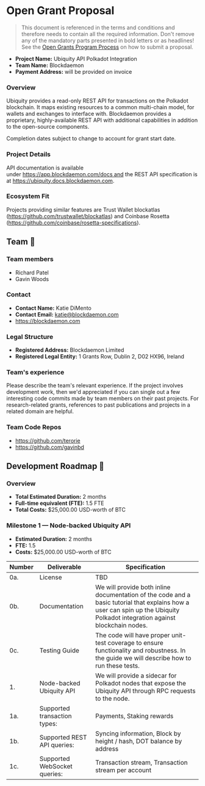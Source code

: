 # Open Grant Proposal

> This document is referenced in the terms and conditions and therefore needs to contain all the required information. Don't remove any of the mandatory parts presented in bold letters or as headlines! See the [Open Grants Program Process](https://github.com/w3f/Open-Grants-Program/blob/master/README_2.md) on how to submit a proposal.

* **Project Name:** Ubiquity API Polkadot Integration
* **Team Name:** Blockdaemon
* **Payment Address:** will be provided on invoice

### Overview

Ubiquity provides a read-only REST API for transactions on the Polkadot blockchain. It maps existing resources to a common multi-chain model, for wallets and exchanges to interface with. Blockdaemon provides a proprietary, highly-available REST API with additional capabilities in addition to the open-source components.

Completion dates subject to change to account for grant start date.

### Project Details 
API documentation is available under https://app.blockdaemon.com/docs and the REST API specification is at https://ubiquity.docs.blockdaemon.com.

### Ecosystem Fit 
Projects providing similar features are Trust Wallet blockatlas (https://github.com/trustwallet/blockatlas) and Coinbase Rosetta (https://github.com/coinbase/rosetta-specifications).

## Team :busts_in_silhouette:

### Team members
* Richard Patel
* Gavin Woods

### Contact
* **Contact Name:** Katie DiMento
* **Contact Email:** katie@blockdaemon.com
* https://blockdaemon.com

### Legal Structure 
* **Registered Address:** Blockdaemon Limited
* **Registered Legal Entity:** 1 Grants Row, Dublin 2, D02 HX96, Ireland

### Team's experience
Please describe the team's relevant experience.  If the project involves development work, then we'd appreciated if you can single out a few interesting code commits made by team members on their past projects. For research-related grants, references to past publications and projects in a related domain are helpful.  

### Team Code Repos
* https://github.com/terorie
* https://github.com/gavinbd

## Development Roadmap :nut_and_bolt: 

### Overview
* **Total Estimated Duration:** 2 months
* **Full-time equivalent (FTE):**  1.5 FTE
* **Total Costs:** $25,000.00 USD-worth of BTC

### Milestone 1 — Node-backed Ubiquity API
* **Estimated Duration:** 2 months
* **FTE:**  1.5
* **Costs:** $25,000.00 USD-worth of BTC

| Number | Deliverable | Specification |
| ------------- | ------------- | ------------- |
| 0a. | License | TBD |
| 0b. | Documentation | We will provide both inline documentation of the code and a basic tutorial that explains how a user can spin up the Ubiquity Polkadot integration against blockchain nodes. |
| 0c. | Testing Guide | The code will have proper unit-test coverage to ensure functionality and robustness. In the guide we will describe how to run these tests. | 
| 1. | Node-backed Ubiquity API | We will provide a sidecar for Polkadot nodes that expose the Ubiquity API through RPC requests to the node. |  
| 1a. | Supported transaction types: | Payments, Staking rewards |  
| 1b. | Supported REST API queries: | Syncing information, Block by height / hash, DOT balance by address |  
| 1c. | Supported WebSocket queries: | Transaction stream, Transaction stream per account |
